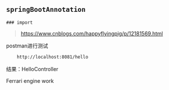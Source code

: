## `springBootAnnotation`
    ### import


> https://www.cnblogs.com/happyflyingpig/p/12181569.html
    
postman进行测试
```html
    http://localhost:8081/hello
```

结果：HelloController

Ferrari engine work